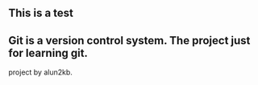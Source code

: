 ## This is a test
Git is a version control system.
The project just for learning git.
---
project by alun2kb.
